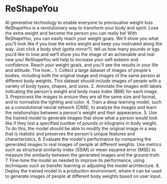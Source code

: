 # ReShapeYou
AI generative technology to enable everyone to previsualise weight loss
ReShapeYou is a revolutionary way to transform your body and spirit. Lose the extra weight and become the person you can really be!
With ReShapeYou, you can easily reach your weight goals. We'll show you what you'll look like if you lose the extra weight and keep you motivated along the way. Just click a body shot (gotta mirror?), tell us how many pounds or kgs you’d like to lose and we’ll show you the image of an achievable and real new you!
ReShapeYou will help to increase your self-esteem and confidence. Reach your weight goals, and you'll see the results in your life and attitude.
The how...  1. Collect a large dataset of images of people's bodies, including both the original image and images of the same person at different body weights. This dataset should include images of people with a variety of body types, shapes, and sizes.
2. Annotate the images with labels indicating the person's weight and body mass index (BMI) for each image.
3. Preprocess the images to ensure they are all the same size and format, and to normalize the lighting and color.
4. Train a deep learning model, such as a convolutional neural network (CNN), to analyze the images and learn the relationships between a person's weight and their appearance.
5. Use the trained model to generate images that show what a person would look like if they lost a specified number of pounds or kilograms in body weight. To do this, the model should be able to modify the original image in a way that is realistic and preserves the person's unique features and characteristics.
6. Evaluate the model's performance by comparing the generated images to real images of people at different weights. Use metrics such as structural similarity index (SSIM) or mean squared error (MSE) to measure the similarity between the generated images and the ground truth.
7. Fine-tune the model as needed to improve its performance, using techniques such as transfer learning or adjusting the model architecture.
8. Deploy the trained model in a production environment, where it can be used to generate images of people at different body weights based on user input.
